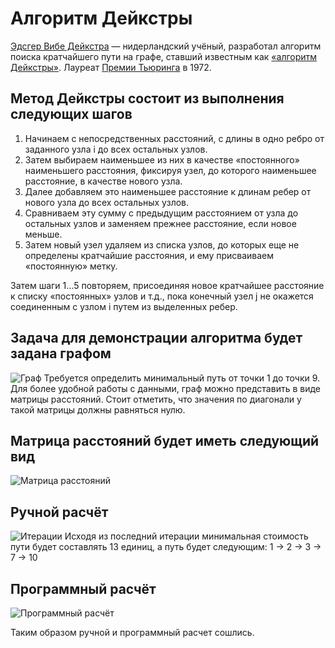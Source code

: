 # Алгоритм Дейкстры

[Эдсгер Вибе Дейкстра](https://en.wikipedia.org/wiki/Edsger_W._Dijkstra) — нидерландский учёный, разработал алгоритм поиска кратчайшего пути на графе, ставший известным как [«алгоритм Дейкстры»](https://en.wikipedia.org/wiki/Dijkstra%27s_algorithm). Лауреат [Премии Тьюринга](https://en.wikipedia.org/wiki/Turing_Award) в 1972.

## Метод Дейкстры состоит из выполнения следующих шагов

1. Начинаем с непосредственных расстояний, с длины в одно ребро от заданного узла i до всех остальных узлов. 
2. Затем выбираем наименьшее из них в качестве «постоянного» наименьшего расстояния, фиксируя узел, до которого наименьшее расстояние, в качестве нового узла.
3. Далее добавляем это наименьшее расстояние к длинам ребер от нового узла до всех остальных узлов. 
4. Сравниваем эту сумму с предыдущим расстоянием от узла до остальных узлов и заменяем прежнее расстояние, если новое меньше. 
5. Затем новый узел удаляем из списка узлов, до которых еще не определены кратчайшие расстояния, и ему присваиваем «постоянную» метку. 

Затем шаги 1...5 повторяем, присоединяя новое кратчайшее расстояние к списку «постоянных» узлов и т.д., пока конечный узел j не окажется соединенным с узлом i путем из выделенных ребер.

## Задача для демонстрации алгоритма будет задана графом

![Граф]( https://beeimg.com/images/v68200284243.png "Граф")
Требуется определить минимальный путь от точки 1 до точки 9. Для более удобной работы с данными, граф можно представить в виде матрицы расстояний. Стоит отметить, что значения по диагонали у такой матрицы должны равняться нулю.

## Матрица расстояний будет иметь следующий вид

![Матрица расстояний]( https://beeimg.com/images/h69605290063.png "Матрица расстояний")

## Ручной расчёт

![Итерации]( https://beeimg.com/images/k24088174054.png "Итерации")
Исходя из последний итерации минимальная стоимость пути будет составлять 13 единиц, а путь будет следующим: 1 &rarr; 2 &rarr; 3 &rarr; 7 &rarr; 10

## Программный расчёт
![Программный расчёт]( https://beeimg.com/images/s27383604021.png "Итерации")

Таким образом ручной и программный расчет сошлись.
